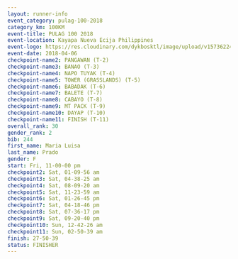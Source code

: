 ```yaml
---
layout: runner-info 
event_category: pulag-100-2018 
category_km: 100KM 
event-title: PULAG 100 2018 
event-location: Kayapa Nueva Ecija Philippines 
event-logo: https://res.cloudinary.com/dykbosktl/image/upload/v1573622467/Logo/logo-p1_tnutwz.jpg 
event-date: 2018-04-06 
checkpoint-name2: PANGAWAN (T-2) 
checkpoint-name3: BANAO (T-3) 
checkpoint-name4: NAPO TUYAK (T-4) 
checkpoint-name5: TOWER (GRASSLANDS) (T-5) 
checkpoint-name6: BABADAK (T-6) 
checkpoint-name7: BALETE (T-7) 
checkpoint-name8: CABAYO (T-8) 
checkpoint-name9: MT PACK (T-9) 
checkpoint-name10: DAYAP (T-10) 
checkpoint-name11: FINISH (T-11) 
overall_rank: 30
gender_rank: 2
bib: 244
first_name: Maria Luisa
last_name: Prado
gender: F
start: Fri, 11-00-00 pm
checkpoint2: Sat, 01-09-56 am
checkpoint3: Sat, 04-38-25 am
checkpoint4: Sat, 08-09-20 am
checkpoint5: Sat, 11-23-59 am
checkpoint6: Sat, 01-26-45 pm
checkpoint7: Sat, 04-18-46 pm
checkpoint8: Sat, 07-36-17 pm
checkpoint9: Sat, 09-20-40 pm
checkpoint10: Sun, 12-42-26 am
checkpoint11: Sun, 02-50-39 am
finish: 27-50-39
status: FINISHER
---
```

